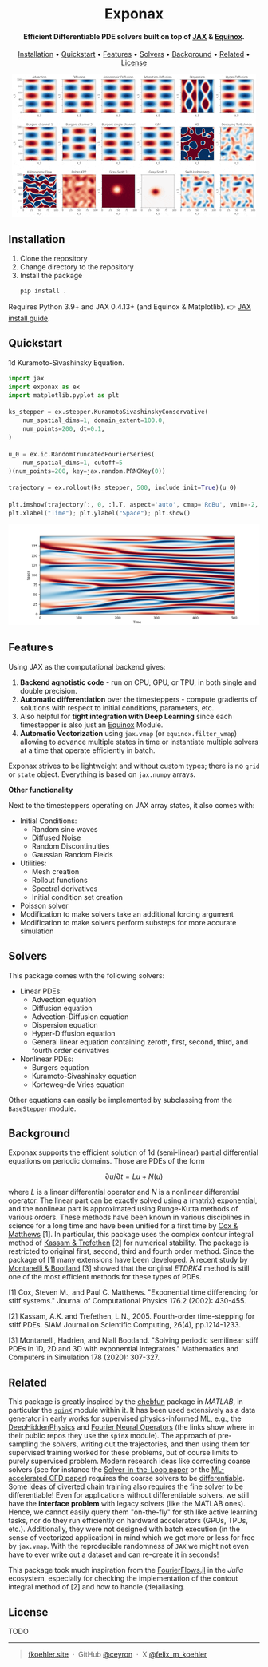 
<h1 align="center">
    Exponax
  <br>
</h1>

<h4 align="center">Efficient Differentiable PDE solvers built on top of <a href="https://github.com/google/jax" target="_blank">JAX</a> & <a href="https://github.com/patrick-kidger/equinox" target="_blank">Equinox</a>.</h4>

<p align="center">
  <a href="#installation">Installation</a> •
  <a href="#quickstart">Quickstart</a> •
  <a href="#features">Features</a> •
  <a href="#solvers">Solvers</a> •
  <a href="#background">Background</a> •
  <a href="#related">Related</a> •
  <a href="#license">License</a>
</p>

<p align="center">
    <img src="teaser_demo.gif">
</p>

## Installation

1. Clone the repository
2. Change directory to the repository
3. Install the package
    ```bash
    pip install .
    ```

Requires Python 3.9+ and JAX 0.4.13+ (and Equinox & Matplotlib). 👉 [JAX install guide](https://jax.readthedocs.io/en/latest/installation.html).

## Quickstart

1d Kuramoto-Sivashinsky Equation.

```python
import jax
import exponax as ex
import matplotlib.pyplot as plt

ks_stepper = ex.stepper.KuramotoSivashinskyConservative(
    num_spatial_dims=1, domain_extent=100.0,
    num_points=200, dt=0.1,
)

u_0 = ex.ic.RandomTruncatedFourierSeries(
    num_spatial_dims=1, cutoff=5
)(num_points=200, key=jax.random.PRNGKey(0))

trajectory = ex.rollout(ks_stepper, 500, include_init=True)(u_0)

plt.imshow(trajectory[:, 0, :].T, aspect='auto', cmap='RdBu', vmin=-2, vmax=2, origin="lower")
plt.xlabel("Time"); plt.ylabel("Space"); plt.show()
```

![](ks_rollout.png)

## Features

Using JAX as the computational backend gives:

1. **Backend agnotistic code** - run on CPU, GPU, or TPU, in both single and double
   precision.
2. **Automatic differentiation** over the timesteppers - compute gradients of
   solutions with respect to initial conditions, parameters, etc.
3. Also helpful for **tight integration with Deep Learning** since each
   timestepper is also just an [Equinox](https://github.com/patrick-kidger/equinox) Module.
4. **Automatic Vectorization** using `jax.vmap` (or `equinox.filter_vmap`)
   allowing to advance multiple states in time or instantiate multiple solvers at a time that operate efficiently in batch.

Exponax strives to be lightweight and without custom types; there is no `grid` or `state` object. Everything is based on `jax.numpy` arrays.

**Other functionality**

Next to the timesteppers operating on JAX array states, it also comes with:

* Initial Conditions:
    * Random sine waves
    * Diffused Noise
    * Random Discontinuities
    * Gaussian Random Fields
* Utilities:
    * Mesh creation
    * Rollout functions
    * Spectral derivatives
    * Initial condition set creation
* Poisson solver
* Modification to make solvers take an additional forcing argument
* Modification to make solvers perform substeps for more accurate simulation

## Solvers

This package comes with the following solvers:

* Linear PDEs:
    * Advection equation
    * Diffusion equation
    * Advection-Diffusion equation
    * Dispersion equation
    * Hyper-Diffusion equation
    * General linear equation containing zeroth, first, second, third, and fourth order derivatives
* Nonlinear PDEs:
    * Burgers equation
    * Kuramoto-Sivashinsky equation
    * Korteweg-de Vries equation

Other equations can easily be implemented by subclassing from the `BaseStepper`
module.

## Background

Exponax supports the efficient solution of 1d (semi-linear) partial differential equations on periodic domains. Those are PDEs of the form

$$ \partial u/ \partial t = Lu + N(u) $$

where $L$ is a linear differential operator and $N$ is a nonlinear differential
operator. The linear part can be exactly solved using a (matrix) exponential,
and the nonlinear part is approximated using Runge-Kutta methods of various
orders. These methods have been known in various disciplines in science for a
long time and have been unified for a first time by [Cox & Matthews](https://doi.org/10.1006/jcph.2002.6995) [1]. In particular, this package uses the complex contour integral method of [Kassam & Trefethen](https://doi.org/10.1137/S1064827502410633) [2] for numerical stability. The package is restricted to original first, second, third and fourth order method. Since the package of [1] many extensions have been developed. A recent study by [Montanelli & Bootland](https://doi.org/10.1016/j.matcom.2020.06.008) [3] showed that the original *ETDRK4* method is still one of the most efficient methods for these types of PDEs.

[1] Cox, Steven M., and Paul C. Matthews. "Exponential time differencing for stiff systems." Journal of Computational Physics 176.2 (2002): 430-455.

[2] Kassam, A.K. and Trefethen, L.N., 2005. Fourth-order time-stepping for stiff PDEs. SIAM Journal on Scientific Computing, 26(4), pp.1214-1233.

[3] Montanelli, Hadrien, and Niall Bootland. "Solving periodic semilinear stiff PDEs in 1D, 2D and 3D with exponential integrators." Mathematics and Computers in Simulation 178 (2020): 307-327.


## Related

This package is greatly inspired by the [chebfun](https://www.chebfun.org/)
package in *MATLAB*, in particular the
[`spinX`](https://www.chebfun.org/docs/guide/guide19.html) module within it. It
has been used extensively as a data generator in early works for supervised
physics-informed ML, e.g., the
[DeepHiddenPhysics](https://github.com/maziarraissi/DeepHPMs/tree/7b579dbdcf5be4969ebefd32e65f709a8b20ec44/Matlab)
and [Fourier Neural
Operators](https://github.com/neuraloperator/neuraloperator/tree/af93f781d5e013f8ba5c52baa547f2ada304ffb0/data_generation)
(the links show where in their public repos they use the `spinX` module). The
approach of pre-sampling the solvers, writing out the trajectories, and then
using them for supervised training worked for these problems, but of course
limits to purely supervised problem. Modern research ideas like correcting
coarse solvers (see for instance the [Solver-in-the-Loop
paper](https://arxiv.org/abs/2007.00016) or the [ML-accelerated CFD
paper](https://arxiv.org/abs/2102.01010)) requires the coarse solvers to be
[differentiable](https://physicsbaseddeeplearning.org/diffphys.html). Some ideas
of diverted chain training also requires the fine solver to be differentiable!
Even for applications without differentiable solvers, we still have the
**interface problem** with legacy solvers (like the MATLAB ones). Hence, we
cannot easily query them "on-the-fly" for sth like active learning tasks, nor do
they run efficiently on hardward accelerators (GPUs, TPUs, etc.). Additionally,
they were not designed with batch execution (in the sense of vectorized
application) in mind which we get more or less for free by `jax.vmap`. With the
reproducible randomness of `JAX` we might not even have to ever write out a
dataset and can re-create it in seconds!

This package took much inspiration from the
[FourierFlows.jl](https://github.com/FourierFlows/FourierFlows.jl) in the
*Julia* ecosystem, especially for checking the implementation of the contout
integral method of [2] and how to handle (de)aliasing.


## License

TODO

---

> [fkoehler.site](https://fkoehler.site/) &nbsp;&middot;&nbsp;
> GitHub [@ceyron](https://github.com/ceyron) &nbsp;&middot;&nbsp;
> X [@felix_m_koehler](https://twitter.com/felix_m_koehler)
